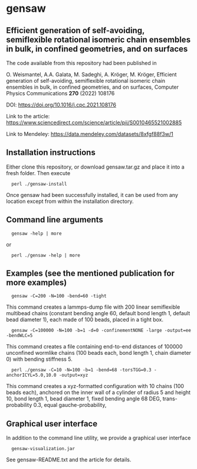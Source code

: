 # gensaw
## Efficient generation of self-avoiding, semiflexible rotational isomeric chain ensembles in bulk, in confined geometries, and on surfaces

The code available from this repository had been published in

O. Weismantel, A.A. Galata, M. Sadeghi, A. Kröger, M. Kröger, 
Efficient generation of self-avoiding, semiflexible rotational isomeric chain ensembles in bulk, in confined geometries, and on surfaces, 
Computer Physics Communications **270** (2022) 108176

DOI: https://doi.org/10.1016/j.cpc.2021.108176

Link to the article: https://www.sciencedirect.com/science/article/pii/S0010465521002885

Link to Mendeley: https://data.mendeley.com/datasets/8xfgf88f3w/1

## Installation instructions

Either clone this repository, or download gensaw.tar.gz and place it into a fresh folder. Then execute

      perl ./gensaw-install
      
Once gensaw had been successfully installed, it can be used from any location except from within the installation directory.

## Command line arguments 

      gensaw -help | more

or

      perl ./gensaw -help | more

## Examples (see the mentioned publication for more examples)

      gensaw -C=200 -N=100 -bend=60 -tight

This command creates a lammps-dump file with 200 linear semiflexible multibead chains (constant bending angle 60, default bond length 1, default bead diameter 1), each made of 100 beads, placed in a tight box.

      gensaw -C=100000 -N=100 -b=1 -d=0 -confinementNONE -large -output=ee -bendWLC=5

This command creates a file containing end-to-end distances of 100000 unconfined wormlike chains (100 beads each, bond length 1, chain diameter 0) with bending stiffness 5.

      perl ./gensaw -C=10 -N=100 -b=1 -bend=68 -torsTGG=0.3 -anchorICYL=5.0,10.0 -output=xyz

This command creates a xyz-formatted configuration with 10 chains (100 beads each), anchored on the inner wall of a cylinder of radius 5 and height 10, bond length 1, bead diameter 1, fixed bending angle 68 DEG, trans-probability 0.3, equal gauche-probability, 
      

## Graphical user interface

In addition to the command line utility, we provide a graphical user interface

      gensaw-visualization.jar

See gensaw-README.txt and the article for details.


